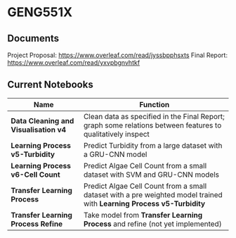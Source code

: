 # GENG551X 
## Documents

Project Proposal: https://www.overleaf.com/read/jyssbpphsxts
Final Report: https://www.overleaf.com/read/yxvpbgnvhtkf

## Current Notebooks
| Name | Function |
| --- | --- |
| **Data Cleaning and Visualisation v4** | Clean data as specified in the Final Report; graph some relations between features to qualitatively inspect |
| **Learning Process v5-Turbidity** | Predict Turbidity from a large dataset with a GRU-CNN model | 
| **Learning Process v6-Cell Count** | Predict Algae Cell Count from a small dataset with SVM and GRU-CNN models | 
| **Transfer Learning Process** | Predict Algae Cell Count from a small dataset with a pre weighted model trained with **Learning Process v5-Turbidity**| 
| **Transfer Learning Process Refine** | Take model from **Transfer Learning Process** and refine (not yet implemented)| 
